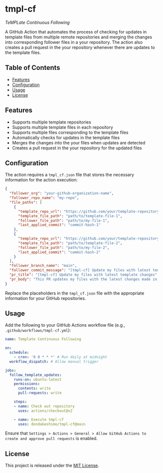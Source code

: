 # tmpl-cf

_TeMPLate Continuous Following_

A GitHub Action that automates the process of checking for updates in template files from multiple remote repositories and merging the changes into corresponding follower files in a your repository. The action also creates a pull request in the your repository whenever there are updates to the template files.

## Table of Contents

- [Features](#features)
- [Configuration](#configuration)
- [Usage](#usage)
- [License](#license)

## Features

- Supports multiple template repositories
- Supports multiple template files in each repository
- Supports multiple files corresponding to the template files
- Automatically checks for updates in the template files
- Merges the changes into the your files when updates are detected
- Creates a pull request in the your repository for the updated files

## Configuration

The action requires a `tmpl_cf.json` file that stores the necessary information for the action execution:

```json
{
  "follower_org": "your-github-organization-name",
  "follower_repo_name": "my-repo",
  "file_paths": [
    {
      "template_repo_url": "https://github.com/your/template-repository-1",
      "template_file_path": "path/to/template-file-1",
      "follower_file_path": "path/to/my-file-1",
      "last_applied_commit": "commit-hash-1"
    },
    {
      "template_repo_url": "https://github.com/your/template-repository-2",
      "template_file_path": "path/to/template-file-2",
      "follower_file_path": "path/to/my-file-2",
      "last_applied_commit": "commit-hash-2"
    }
  ],
  "follower_branch_name": "main",
  "follower_commit_message": "[tmpl-cf] Update my files with latest template changes",
  "pr_title": "[tmpl-cf] Update my files with latest template changes",
  "pr_body": "This PR updates my files with the latest changes made in the templates."
}
```

Replace the placeholders in the `tmpl_cf.json` file with the appropriate information for your GitHub repositories.

## Usage

Add the following to your GitHub Actions workflow file (e.g., `.github/workflows/tmpl-cf.yml`):

```yaml
name: Template Continuous Following

on:
  schedule:
    - cron: '0 0 * * *' # Run daily at midnight
  workflow_dispatch: # Allow manual trigger

jobs:
  follow_template_updates:
    runs-on: ubuntu-latest
    permissions:
      contents: write
      pull-requests: write

    steps:
    - name: Check out repository
      uses: actions/checkout@v2

    - name: Execute tmpl-cf
      uses: dondakeshimo/tmpl-cf@main
```

Ensure that `Settings > Actions > General > Allow GitHub Actions to create and approve pull requests` is enabled.

## License

This project is released under the [MIT License](LICENSE).
